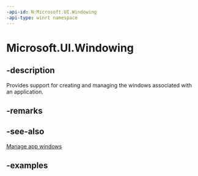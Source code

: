 ```yaml
---
-api-id: N:Microsoft.UI.Windowing
-api-type: winrt namespace
---
```


# Microsoft.UI.Windowing

## -description

Provides support for creating and managing the windows associated with an application.

## -remarks

## -see-also

[Manage app windows](/windows/apps/windows-app-sdk/windowing/windowing-overview)

## -examples
